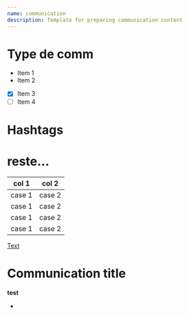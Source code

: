 ```yaml
---
name: communication
description: Template for preparing communication content
---
```


# Type de comm

- Item 1
- Item 2
- [x] Item 3
- [ ] Item 4

# Hashtags

<!-- Définissez les hashtags de la publication -->

# reste...

| col 1 | col 2 |
| --- | --- |
| case 1 | case 2 |
| case 1 | case 2 |
| case 1 | case 2 |
| case 1 | case 2 |

[Text](https://cirrus.gnp.umontreal.ca/index.php/apps/files/?dir=/&fileid=354876)

# Communication title

__test__

- 

